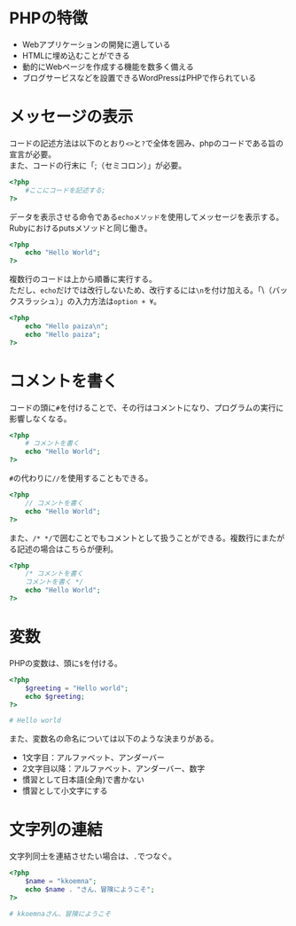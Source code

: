 # PHPの特徴
- Webアプリケーションの開発に適している
- HTMLに埋め込むことができる
- 動的にWebページを作成する機能を数多く備える
- ブログサービスなどを設置できるWordPressはPHPで作られている

# メッセージの表示
コードの記述方法は以下のとおり`<>`と`?`で全体を囲み、phpのコードである旨の宣言が必要。<br>
また、コードの行末に「;（セミコロン）」が必要。

```php
<?php
    #ここにコードを記述する;
?>
```

データを表示させる命令である`echoメソッド`を使用してメッセージを表示する。Rubyにおけるputsメソッドと同じ働き。

```php
<?php
    echo "Hello World";
?>
```

複数行のコードは上から順番に実行する。<br>
ただし、`echo`だけでは改行しないため、改行するには`\n`を付け加える。「\（バックスラッシュ）」の入力方法は`option + ¥`。

```php
<?php
    echo "Hello paiza\n";
    echo "Hello paiza";
?>
```

# コメントを書く
コードの頭に`#`を付けることで、その行はコメントになり、プログラムの実行に影響しなくなる。

```php
<?php
    # コメントを書く
    echo "Hello World";
?>
```
`#`の代わりに`//`を使用することもできる。

```php
<?php
    // コメントを書く
    echo "Hello World";
?>
```
また、`/* */`で囲むことでもコメントとして扱うことができる。複数行にまたがる記述の場合はこちらが便利。

```php
<?php
    /* コメントを書く
    コメントを書く */
    echo "Hello World";
?>
```

# 変数
PHPの変数は、頭に`$`を付ける。

```php
<?php
    $greeting = "Hello world";
    echo $greeting;
?>

# Hello world
```

また、変数名の命名については以下のような決まりがある。
- 1文字目：アルファベット、アンダーバー
- 2文字目以降：アルファベット、アンダーバー、数字
- 慣習として日本語(全角)で書かない
- 慣習として小文字にする

# 文字列の連結
文字列同士を連結させたい場合は、`.`でつなぐ。

```php
<?php
    $name = "kkoemna";
    echo $name . "さん、冒険にようこそ";
?>

# kkoemnaさん、冒険にようこそ
```



